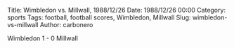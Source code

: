 Title: Wimbledon vs. Millwall, 1988/12/26
Date: 1988/12/26 00:00
Category: sports
Tags: football, football scores, Wimbledon, Millwall
Slug: wimbledon-vs-millwall
Author: carbonero


Wimbledon 1 - 0 Millwall

